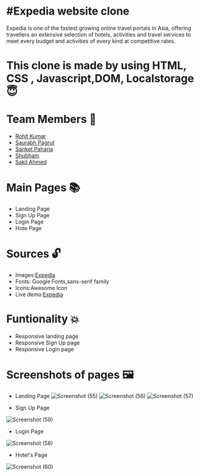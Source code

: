 # #Expedia website clone
Expedia is one of the fastest growing online travel portals in Asia, offering travellers an extensive selection of hotels, activities and travel services to meet every budget and activities of every kind at competitive rates.

# This clone is made by using  HTML, CSS , Javascript,DOM, Localstorage 😇

# Team Members 🤝
- [Rohit Kumar](https://github.com/Rohit1-1) 
- [Saurabh Pagrut](https://github.com/SaurabhPagrut)
- [Sanket Paharia](https://github.com/SanketPaharia)
- [Shubham](https://github.com/SJ0404)
- [Sakil Ahmed](https://github.com/0ALEX-2)
 
 # Main Pages 📚
 * Landing Page
 * Sign Up Page
 * Login Page
 * Hote Page
 
 # Sources 🔓
 * Images:[Expedia](https://www.expedia.co.in/)
 * Fonts: Google Fonts,sans-serif family
 * Icons:Awesome Icon
 *  Live demo:[Expedia](https://www.expedia.co.in/)

# Funtionality 💥
* Responsive landing page
* Responsive Sign Up page
* Responsive Login page

# Screenshots of pages 🖼️
* Landing Page
![Screenshot (55)](https://user-images.githubusercontent.com/99972374/167266210-e0f8d255-b3fa-4f98-a455-0d543af9a4bb.png)
![Screenshot (56)](https://user-images.githubusercontent.com/99972374/167266216-ec145908-c60f-47af-8667-6eaaf96effad.png)
![Screenshot (57)](https://user-images.githubusercontent.com/99972374/167266226-e871e0bc-ba08-4618-aa67-017dae90a77f.png)

* Sign Up Page

![Screenshot (59)](https://user-images.githubusercontent.com/99972374/167266243-6b60b169-29fe-4101-8f22-e8d9086d9f92.png)

* Login Page

![Screenshot (58)](https://user-images.githubusercontent.com/99972374/167266259-8ff6b698-a81d-4162-a333-9a974a6af7e9.png)

* Hotel's Page

![Screenshot (60)](https://user-images.githubusercontent.com/99972374/167266285-eaa09eaa-b7a1-4b61-9555-374f1973a050.png)


















